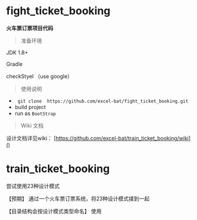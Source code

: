# fight_ticket_booking
**火车票订票项目代码**

>准备环境

  JDK 1.8+

  Gradle

  checkStyel （use google）

>使用说明

  - ` git clone  https://github.com/excel-bat/fight_ticket_booking.git`
  - build project
  - run as `BootStrap`


>Wiki 文档

设计文档详见wiki： [https://github.com/excel-bat/train_ticket_booking/wiki]()

# train_ticket_booking
尝试使用23种设计模式


【预期】
通过一个火车票订票系统，将23种设计模式揉到一起


【目录结构会按设计模式类型命名】
使用
